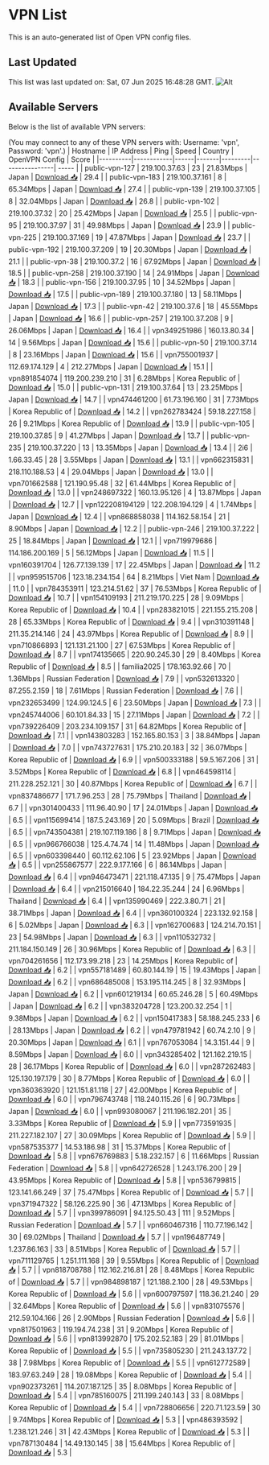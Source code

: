 # VPN List

This is an auto-generated list of Open VPN config files.

## Last Updated

This list was last updated on: Sat, 07 Jun 2025 16:48:28 GMT.
![Alt](https://repobeats.axiom.co/api/embed/186b98318ef1479477931607c1ad7d823f12451f.svg "Repobeats analytics image")

## Available Servers

Below is the list of available VPN servers:

(You may connect to any of these VPN servers with: Username: 'vpn', Password: 'vpn'.)
| Hostname | IP Address | Ping | Speed | Country | OpenVPN Config | Score |
|----------|------------|------|-------|---------|----------------| ----- |
| public-vpn-127 | 219.100.37.63 | 23 | 21.83Mbps | Japan | [Download 📥](./configs/server_0_JP.ovpn) | 29.4 |
| public-vpn-183 | 219.100.37.161 | 8 | 65.34Mbps | Japan | [Download 📥](./configs/server_1_JP.ovpn) | 27.4 |
| public-vpn-139 | 219.100.37.105 | 8 | 32.04Mbps | Japan | [Download 📥](./configs/server_2_JP.ovpn) | 26.8 |
| public-vpn-102 | 219.100.37.32 | 20 | 25.42Mbps | Japan | [Download 📥](./configs/server_3_JP.ovpn) | 25.5 |
| public-vpn-95 | 219.100.37.97 | 31 | 49.98Mbps | Japan | [Download 📥](./configs/server_4_JP.ovpn) | 23.9 |
| public-vpn-225 | 219.100.37.169 | 19 | 47.87Mbps | Japan | [Download 📥](./configs/server_5_JP.ovpn) | 23.7 |
| public-vpn-192 | 219.100.37.209 | 19 | 20.30Mbps | Japan | [Download 📥](./configs/server_6_JP.ovpn) | 21.1 |
| public-vpn-38 | 219.100.37.2 | 16 | 67.92Mbps | Japan | [Download 📥](./configs/server_7_JP.ovpn) | 18.5 |
| public-vpn-258 | 219.100.37.190 | 14 | 24.91Mbps | Japan | [Download 📥](./configs/server_8_JP.ovpn) | 18.3 |
| public-vpn-156 | 219.100.37.95 | 10 | 34.52Mbps | Japan | [Download 📥](./configs/server_9_JP.ovpn) | 17.5 |
| public-vpn-189 | 219.100.37.180 | 13 | 58.11Mbps | Japan | [Download 📥](./configs/server_10_JP.ovpn) | 17.3 |
| public-vpn-42 | 219.100.37.6 | 18 | 45.55Mbps | Japan | [Download 📥](./configs/server_11_JP.ovpn) | 16.6 |
| public-vpn-257 | 219.100.37.208 | 9 | 26.06Mbps | Japan | [Download 📥](./configs/server_12_JP.ovpn) | 16.4 |
| vpn349251986 | 160.13.80.34 | 14 | 9.56Mbps | Japan | [Download 📥](./configs/server_13_JP.ovpn) | 15.6 |
| public-vpn-50 | 219.100.37.14 | 8 | 23.16Mbps | Japan | [Download 📥](./configs/server_14_JP.ovpn) | 15.6 |
| vpn755001937 | 112.69.174.129 | 4 | 212.27Mbps | Japan | [Download 📥](./configs/server_15_JP.ovpn) | 15.1 |
| vpn891854074 | 119.200.239.210 | 31 | 6.28Mbps | Korea Republic of | [Download 📥](./configs/server_16_KR.ovpn) | 15.0 |
| public-vpn-131 | 219.100.37.64 | 13 | 23.25Mbps | Japan | [Download 📥](./configs/server_17_JP.ovpn) | 14.7 |
| vpn474461200 | 61.73.196.160 | 31 | 7.73Mbps | Korea Republic of | [Download 📥](./configs/server_18_KR.ovpn) | 14.2 |
| vpn262783424 | 59.18.227.158 | 26 | 9.21Mbps | Korea Republic of | [Download 📥](./configs/server_19_KR.ovpn) | 13.9 |
| public-vpn-105 | 219.100.37.85 | 9 | 41.27Mbps | Japan | [Download 📥](./configs/server_20_JP.ovpn) | 13.7 |
| public-vpn-235 | 219.100.37.220 | 13 | 13.35Mbps | Japan | [Download 📥](./configs/server_21_JP.ovpn) | 13.4 |
| 2i6 | 1.66.33.45 | 28 | 3.55Mbps | Japan | [Download 📥](./configs/server_22_JP.ovpn) | 13.1 |
| vpn662315831 | 218.110.188.53 | 4 | 29.04Mbps | Japan | [Download 📥](./configs/server_23_JP.ovpn) | 13.0 |
| vpn701662588 | 121.190.95.48 | 32 | 61.44Mbps | Korea Republic of | [Download 📥](./configs/server_24_KR.ovpn) | 13.0 |
| vpn248697322 | 160.13.95.126 | 4 | 13.87Mbps | Japan | [Download 📥](./configs/server_25_JP.ovpn) | 12.7 |
| vpn122208194129 | 122.208.194.129 | 4 | 1.74Mbps | Japan | [Download 📥](./configs/server_26_JP.ovpn) | 12.4 |
| vpn868858038 | 114.162.58.154 | 21 | 8.90Mbps | Japan | [Download 📥](./configs/server_27_JP.ovpn) | 12.2 |
| public-vpn-246 | 219.100.37.222 | 25 | 18.84Mbps | Japan | [Download 📥](./configs/server_28_JP.ovpn) | 12.1 |
| vpn719979686 | 114.186.200.169 | 5 | 56.12Mbps | Japan | [Download 📥](./configs/server_29_JP.ovpn) | 11.5 |
| vpn160391704 | 126.77.139.139 | 17 | 22.45Mbps | Japan | [Download 📥](./configs/server_30_JP.ovpn) | 11.2 |
| vpn959515706 | 123.18.234.154 | 64 | 8.21Mbps | Viet Nam | [Download 📥](./configs/server_31_VN.ovpn) | 11.0 |
| vpn784353911 | 123.214.51.62 | 37 | 76.53Mbps | Korea Republic of | [Download 📥](./configs/server_32_KR.ovpn) | 10.7 |
| vpn154109193 | 211.219.170.225 | 28 | 9.09Mbps | Korea Republic of | [Download 📥](./configs/server_33_KR.ovpn) | 10.4 |
| vpn283821015 | 221.155.215.208 | 28 | 65.33Mbps | Korea Republic of | [Download 📥](./configs/server_34_KR.ovpn) | 9.4 |
| vpn310391148 | 211.35.214.146 | 24 | 43.97Mbps | Korea Republic of | [Download 📥](./configs/server_35_KR.ovpn) | 8.9 |
| vpn710866893 | 121.131.21.100 | 27 | 67.53Mbps | Korea Republic of | [Download 📥](./configs/server_36_KR.ovpn) | 8.7 |
| vpn174135665 | 220.90.245.30 | 29 | 8.40Mbps | Korea Republic of | [Download 📥](./configs/server_37_KR.ovpn) | 8.5 |
| familia2025 | 178.163.92.66 | 70 | 1.36Mbps | Russian Federation | [Download 📥](./configs/server_38_RU.ovpn) | 7.9 |
| vpn532613320 | 87.255.2.159 | 18 | 7.61Mbps | Russian Federation | [Download 📥](./configs/server_39_RU.ovpn) | 7.6 |
| vpn232653499 | 124.99.124.5 | 6 | 23.50Mbps | Japan | [Download 📥](./configs/server_40_JP.ovpn) | 7.3 |
| vpn245744006 | 60.101.84.33 | 15 | 27.11Mbps | Japan | [Download 📥](./configs/server_41_JP.ovpn) | 7.2 |
| vpn739226409 | 203.234.109.157 | 31 | 64.82Mbps | Korea Republic of | [Download 📥](./configs/server_42_KR.ovpn) | 7.1 |
| vpn143803283 | 152.165.80.153 | 3 | 38.84Mbps | Japan | [Download 📥](./configs/server_43_JP.ovpn) | 7.0 |
| vpn743727631 | 175.210.20.183 | 32 | 36.07Mbps | Korea Republic of | [Download 📥](./configs/server_44_KR.ovpn) | 6.9 |
| vpn500333188 | 59.5.167.206 | 31 | 3.52Mbps | Korea Republic of | [Download 📥](./configs/server_45_KR.ovpn) | 6.8 |
| vpn464598114 | 211.228.252.121 | 30 | 40.87Mbps | Korea Republic of | [Download 📥](./configs/server_46_KR.ovpn) | 6.7 |
| vpn837486677 | 171.7.96.253 | 28 | 75.79Mbps | Thailand | [Download 📥](./configs/server_47_TH.ovpn) | 6.7 |
| vpn301400433 | 111.96.40.90 | 17 | 24.01Mbps | Japan | [Download 📥](./configs/server_48_JP.ovpn) | 6.5 |
| vpn115699414 | 187.5.243.169 | 20 | 5.09Mbps | Brazil | [Download 📥](./configs/server_49_BR.ovpn) | 6.5 |
| vpn743504381 | 219.107.119.186 | 8 | 9.71Mbps | Japan | [Download 📥](./configs/server_50_JP.ovpn) | 6.5 |
| vpn966766038 | 125.4.74.74 | 14 | 11.48Mbps | Japan | [Download 📥](./configs/server_51_JP.ovpn) | 6.5 |
| vpn603398440 | 60.112.62.106 | 5 | 23.92Mbps | Japan | [Download 📥](./configs/server_52_JP.ovpn) | 6.5 |
| vpn255867577 | 222.9.177.166 | 6 | 86.14Mbps | Japan | [Download 📥](./configs/server_53_JP.ovpn) | 6.4 |
| vpn946473471 | 221.118.47.135 | 9 | 75.47Mbps | Japan | [Download 📥](./configs/server_54_JP.ovpn) | 6.4 |
| vpn215016640 | 184.22.35.244 | 24 | 6.96Mbps | Thailand | [Download 📥](./configs/server_55_TH.ovpn) | 6.4 |
| vpn135990469 | 222.3.80.71 | 21 | 38.71Mbps | Japan | [Download 📥](./configs/server_56_JP.ovpn) | 6.4 |
| vpn360100324 | 223.132.92.158 | 6 | 5.02Mbps | Japan | [Download 📥](./configs/server_57_JP.ovpn) | 6.3 |
| vpn162700683 | 124.214.70.151 | 23 | 54.98Mbps | Japan | [Download 📥](./configs/server_58_JP.ovpn) | 6.3 |
| vpn110532732 | 211.184.150.149 | 26 | 30.96Mbps | Korea Republic of | [Download 📥](./configs/server_59_KR.ovpn) | 6.3 |
| vpn704261656 | 112.173.99.218 | 23 | 14.25Mbps | Korea Republic of | [Download 📥](./configs/server_60_KR.ovpn) | 6.2 |
| vpn557181489 | 60.80.144.19 | 15 | 19.43Mbps | Japan | [Download 📥](./configs/server_61_JP.ovpn) | 6.2 |
| vpn686485008 | 153.195.114.245 | 8 | 32.93Mbps | Japan | [Download 📥](./configs/server_62_JP.ovpn) | 6.2 |
| vpn601219134 | 60.65.246.28 | 5 | 60.49Mbps | Japan | [Download 📥](./configs/server_63_JP.ovpn) | 6.2 |
| vpn383204728 | 123.200.32.254 | 1 | 9.38Mbps | Japan | [Download 📥](./configs/server_64_JP.ovpn) | 6.2 |
| vpn150417383 | 58.188.245.233 | 6 | 28.13Mbps | Japan | [Download 📥](./configs/server_65_JP.ovpn) | 6.2 |
| vpn479781942 | 60.74.2.10 | 9 | 20.30Mbps | Japan | [Download 📥](./configs/server_66_JP.ovpn) | 6.1 |
| vpn767053084 | 14.3.151.44 | 9 | 8.59Mbps | Japan | [Download 📥](./configs/server_67_JP.ovpn) | 6.0 |
| vpn343285402 | 121.162.219.15 | 28 | 36.17Mbps | Korea Republic of | [Download 📥](./configs/server_68_KR.ovpn) | 6.0 |
| vpn287262483 | 125.130.197.179 | 30 | 8.77Mbps | Korea Republic of | [Download 📥](./configs/server_69_KR.ovpn) | 6.0 |
| vpn360363920 | 121.151.81.118 | 27 | 42.00Mbps | Korea Republic of | [Download 📥](./configs/server_70_KR.ovpn) | 6.0 |
| vpn796743748 | 118.240.115.26 | 6 | 90.73Mbps | Japan | [Download 📥](./configs/server_71_JP.ovpn) | 6.0 |
| vpn993080067 | 211.196.182.201 | 35 | 3.33Mbps | Korea Republic of | [Download 📥](./configs/server_72_KR.ovpn) | 5.9 |
| vpn773591935 | 211.227.182.107 | 27 | 30.09Mbps | Korea Republic of | [Download 📥](./configs/server_73_KR.ovpn) | 5.9 |
| vpn587535377 | 14.53.186.98 | 31 | 15.37Mbps | Korea Republic of | [Download 📥](./configs/server_74_KR.ovpn) | 5.8 |
| vpn676769883 | 5.18.232.157 | 6 | 11.66Mbps | Russian Federation | [Download 📥](./configs/server_75_RU.ovpn) | 5.8 |
| vpn642726528 | 1.243.176.200 | 29 | 43.95Mbps | Korea Republic of | [Download 📥](./configs/server_76_KR.ovpn) | 5.8 |
| vpn536799815 | 123.141.66.249 | 37 | 75.47Mbps | Korea Republic of | [Download 📥](./configs/server_77_KR.ovpn) | 5.7 |
| vpn371947322 | 58.126.225.90 | 36 | 47.13Mbps | Korea Republic of | [Download 📥](./configs/server_78_KR.ovpn) | 5.7 |
| vpn399786091 | 94.125.50.43 | 111 | 9.52Mbps | Russian Federation | [Download 📥](./configs/server_79_RU.ovpn) | 5.7 |
| vpn660467316 | 110.77.196.142 | 30 | 69.02Mbps | Thailand | [Download 📥](./configs/server_80_TH.ovpn) | 5.7 |
| vpn196487749 | 1.237.86.163 | 33 | 8.51Mbps | Korea Republic of | [Download 📥](./configs/server_81_KR.ovpn) | 5.7 |
| vpn711129765 | 1.251.111.168 | 39 | 9.55Mbps | Korea Republic of | [Download 📥](./configs/server_82_KR.ovpn) | 5.7 |
| vpn818708788 | 112.162.216.81 | 28 | 8.48Mbps | Korea Republic of | [Download 📥](./configs/server_83_KR.ovpn) | 5.7 |
| vpn984898187 | 121.188.2.100 | 28 | 49.53Mbps | Korea Republic of | [Download 📥](./configs/server_84_KR.ovpn) | 5.6 |
| vpn600797597 | 118.36.21.240 | 29 | 32.64Mbps | Korea Republic of | [Download 📥](./configs/server_85_KR.ovpn) | 5.6 |
| vpn831075576 | 212.59.104.166 | 26 | 2.90Mbps | Russian Federation | [Download 📥](./configs/server_86_RU.ovpn) | 5.6 |
| vpn817501963 | 119.194.74.238 | 31 | 9.20Mbps | Korea Republic of | [Download 📥](./configs/server_87_KR.ovpn) | 5.6 |
| vpn813992870 | 175.202.52.183 | 29 | 81.01Mbps | Korea Republic of | [Download 📥](./configs/server_88_KR.ovpn) | 5.5 |
| vpn735805230 | 211.243.137.72 | 38 | 7.98Mbps | Korea Republic of | [Download 📥](./configs/server_89_KR.ovpn) | 5.5 |
| vpn612772589 | 183.97.63.249 | 28 | 19.08Mbps | Korea Republic of | [Download 📥](./configs/server_90_KR.ovpn) | 5.4 |
| vpn902373261 | 114.207.187.125 | 35 | 8.08Mbps | Korea Republic of | [Download 📥](./configs/server_91_KR.ovpn) | 5.4 |
| vpn785160075 | 211.199.240.143 | 33 | 8.08Mbps | Korea Republic of | [Download 📥](./configs/server_92_KR.ovpn) | 5.4 |
| vpn728806656 | 220.71.123.59 | 30 | 9.74Mbps | Korea Republic of | [Download 📥](./configs/server_93_KR.ovpn) | 5.3 |
| vpn486393592 | 1.238.121.246 | 31 | 42.43Mbps | Korea Republic of | [Download 📥](./configs/server_94_KR.ovpn) | 5.3 |
| vpn787130484 | 14.49.130.145 | 38 | 15.64Mbps | Korea Republic of | [Download 📥](./configs/server_95_KR.ovpn) | 5.3 |
